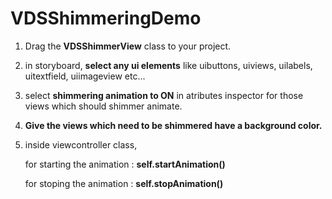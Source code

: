 # VDSShimmeringDemo

1. Drag the **VDSShimmerView** class to your project.

2. in storyboard, **select any ui elements** like uibuttons, uiviews, uilabels, uitextfield, uiimageview etc...

3. select **shimmering animation to ON** in atributes inspector for those views which should shimmer animate.

4. **Give the views which need to be shimmered have a background color.**

5. inside viewcontroller class, 

     for starting the animation : **self.startAnimation()**
    
     for stoping the animation : **self.stopAnimation()**
